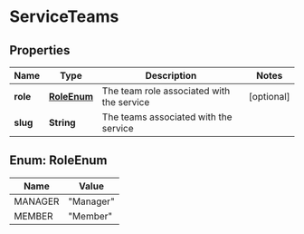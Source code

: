 
# ServiceTeams

## Properties
Name | Type | Description | Notes
------------ | ------------- | ------------- | -------------
**role** | [**RoleEnum**](#RoleEnum) | The team role associated with the service |  [optional]
**slug** | **String** | The teams associated with the service | 


<a name="RoleEnum"></a>
## Enum: RoleEnum
Name | Value
---- | -----
MANAGER | &quot;Manager&quot;
MEMBER | &quot;Member&quot;



